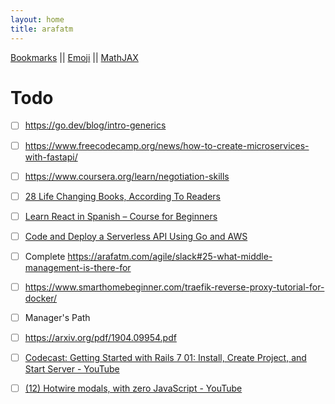 ```yaml
---
layout: home
title: arafatm
---
```


<!-- {% include_relative bookmarks.md %} -->
[Bookmarks](/bookmarks/) || [Emoji](/emoji/) || [MathJAX](/mathjax) 

# Todo

- [ ] https://go.dev/blog/intro-generics
- [ ] https://www.freecodecamp.org/news/how-to-create-microservices-with-fastapi/
- [ ] https://www.coursera.org/learn/negotiation-skills
- [ ] [28 Life Changing Books, According To Readers](https://www.buzzfeed.com/hannahloewentheil/life-changing-books-according-to-readers)
- [ ] [Learn React in Spanish – Course for Beginners](https://www.freecodecamp.org/news/learn-react-in-spanish-course-for-beginners/)
- [ ] [Code and Deploy a Serverless API Using Go and AWS](https://www.freecodecamp.org/news/code-and-deploy-a-serverless-api-using-go-and-aws/)
- [ ] Complete https://arafatm.com/agile/slack#25-what-middle-management-is-there-for
- [ ] https://www.smarthomebeginner.com/traefik-reverse-proxy-tutorial-for-docker/
- [ ] Manager's Path
- [ ] https://arxiv.org/pdf/1904.09954.pdf
- [ ] [Codecast: Getting Started with Rails 7 01: Install, Create Project, and Start Server - YouTube](https://www.youtube.com/watch?v=BPupLHjpKec&list=PL9kkbu1kLUePk2NNqMT14iL3Dis2mbMdK&index=9)
- [ ] [(12) Hotwire modals, with zero JavaScript - YouTube](https://www.youtube.com/watch?v=WK16FeBfbxI)


<style>
table {
  display: block;
  max-height: 40rem;
  overflow-y: scroll;
}
td {
  border-right: 0px solid black;
  text-align: center;
  font-weight: 900;
}
tr {
  border: 0px solid black;
}
</style>

<!-- vim: set textwidth=0: -->
<!-- vim: set wrapmargin=0: -->
<!-- vim: set nowrap: -->


